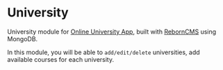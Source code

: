 University
==============

University module for [Online University App](http://onlineuniversityapp.com), built with [RebornCMS](http://reborncms.com) using MongoDB.

In this module, you will be able to `add/edit/delete` universities, add available courses for each university.